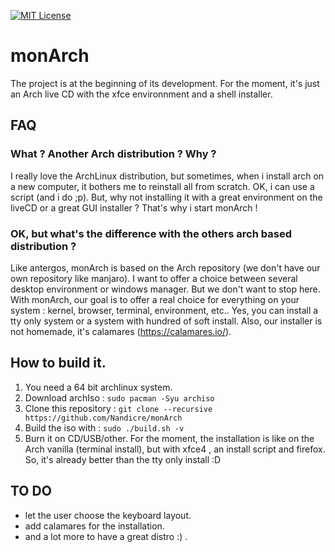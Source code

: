 [![MIT License](https://img.shields.io/badge/license-MIT-blue.svg)]()
# monArch

The project is at the beginning of its development. For the moment, it's just an
Arch live CD with the xfce environnment and a shell installer.

## FAQ

### What ? Another Arch distribution ? Why ?

I really love the ArchLinux distribution, but sometimes, when i install arch on
a new computer, it bothers me to reinstall all from scratch. OK, i can use a
script (and i do ;p). But, why not installing it with a great environment on the
liveCD or a great GUI installer ? That's why i start monArch !

### OK, but what's the difference with the others arch based distribution ?

Like antergos, monArch is based on the Arch repository (we don't have our own
repository like manjaro). I want to offer a choice between several desktop
environment or windows manager. But we don't want to stop here. With monArch,
our goal is to offer a real choice for everything on your system : kernel,
browser, terminal, environment, etc.. Yes, you can install a tty only system
or a system with hundred of soft install. Also, our installer is not homemade,
it's calamares (https://calamares.io/).

## How to build it.

1. You need a 64 bit archlinux system.
2. Download archIso : `sudo pacman -Syu archiso`
3. Clone this repository : `git clone --recursive https://github.com/Nandicre/monArch`
4. Build the iso with : `sudo ./build.sh -v`
5. Burn it on CD/USB/other. For the moment, the installation is like on the Arch
vanilla (terminal install), but with xfce4 , an install script and firefox. So,
it's already better than the tty only install :D

## TO DO

- let the user choose the keyboard layout.
- add calamares for the installation.
- and a lot more to have a great distro :) .
